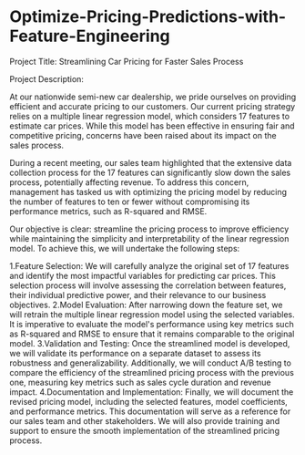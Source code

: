 # Optimize-Pricing-Predictions-with-Feature-Engineering

Project Title: Streamlining Car Pricing for Faster Sales Process

Project Description:

At our nationwide semi-new car dealership, we pride ourselves on providing efficient and accurate pricing to our customers. Our current pricing strategy relies on a multiple linear regression model, which considers 17 features to estimate car prices. While this model has been effective in ensuring fair and competitive pricing, concerns have been raised about its impact on the sales process.

During a recent meeting, our sales team highlighted that the extensive data collection process for the 17 features can significantly slow down the sales process, potentially affecting revenue. To address this concern, management has tasked us with optimizing the pricing model by reducing the number of features to ten or fewer without compromising its performance metrics, such as R-squared and RMSE.

Our objective is clear: streamline the pricing process to improve efficiency while maintaining the simplicity and interpretability of the linear regression model. To achieve this, we will undertake the following steps:

1.Feature Selection: 
We will carefully analyze the original set of 17 features and identify the most impactful variables for predicting car prices. This selection process will involve assessing the correlation between features, their individual predictive power, and their relevance to our business objectives.
2.Model Evaluation: 
After narrowing down the feature set, we will retrain the multiple linear regression model using the selected variables. It is imperative to evaluate the model's performance using key metrics such as R-squared and RMSE to ensure that it remains comparable to the original model.
3.Validation and Testing: 
Once the streamlined model is developed, we will validate its performance on a separate dataset to assess its robustness and generalizability. Additionally, we will conduct A/B testing to compare the efficiency of the streamlined pricing process with the previous one, measuring key metrics such as sales cycle duration and revenue impact.
4.Documentation and Implementation: 
Finally, we will document the revised pricing model, including the selected features, model coefficients, and performance metrics. This documentation will serve as a reference for our sales team and other stakeholders. We will also provide training and support to ensure the smooth implementation of the streamlined pricing process.
